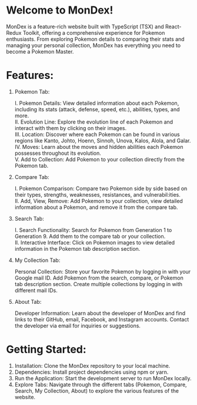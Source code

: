 # Welcome to MonDex!

MonDex is a feature-rich website built with TypeScript (TSX) and React-Redux Toolkit, offering a comprehensive experience for Pokemon enthusiasts. From exploring Pokemon details to comparing their stats and managing your personal collection, MonDex has everything you need to become a Pokemon Master.

# Features:
1. Pokemon Tab:

    I. Pokemon Details: View detailed information about each Pokemon, including its stats (attack, defense, speed, etc.), abilities, types, and more.<br>
    II. Evolution Line: Explore the evolution line of each Pokemon and interact with them by clicking on their images.<br>
    III. Location: Discover where each Pokemon can be found in various regions like Kanto, Johto, Hoenn, Sinnoh, Unova, Kalos, Alola, and Galar.<br>
    IV. Moves: Learn about the moves and hidden abilities each Pokemon possesses throughout its evolution.<br>
    V. Add to Collection: Add Pokemon to your collection directly from the Pokemon tab.

2. Compare Tab:

    I. Pokemon Comparison: Compare two Pokemon side by side based on their types, strengths, weaknesses, resistances, and vulnerabil:ities.<br>
    II. Add, View, Remove: Add Pokemon to your collection, view detailed information about a Pokemon, and remove it from the compare tab.

3. Search Tab:

    I. Search Functionality: Search for Pokemon from Generation 1 to Generation 9. Add them to the compare tab or your collection.<br>
    II. Interactive Interface: Click on Pokemon images to view detailed information in the Pokemon tab description section.<br>

4. My Collection Tab:

    Personal Collection: Store your favorite Pokemon by logging in with your Google mail ID. Add Pokemon from the search, compare, or Pokemon tab description section. Create multiple collections by logging in with different mail IDs.

5. About Tab:

    Developer Information: Learn about the developer of MonDex and find links to their GitHub, email, Facebook, and Instagram accounts. Contact the developer via email for inquiries or suggestions.

# Getting Started:

1. Installation: Clone the MonDex repository to your local machine.<br>
2. Dependencies: Install project dependencies using npm or yarn.<br>
3. Run the Application: Start the development server to run MonDex locally.<br>
4. Explore Tabs: Navigate through the different tabs (Pokemon, Compare, Search, My Collection, About) to explore the various features of the website.

